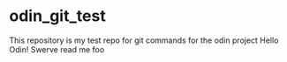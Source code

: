 # odin_git_test
This repository is my test repo for git commands for the odin project
Hello Odin!
Swerve
read me foo
